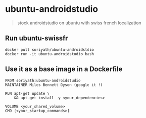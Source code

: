# ubuntu-androidstudio

> stock androidstudio on ubuntu with swiss french localization

## Run ubuntu-swissfr
```
docker pull soriyath/ubuntu-androidstdio
docker run -it ubuntu-androidstudio bash
```

## Use it as a base image in a Dockerfile
```
FROM soriyath:ubuntu-androidstudio
MAINTAINER Miles Bennett Dyson (google it !)

RUN apt-get update \
	&& apt-get install -y <your_dependencies>

VOLUME <your_shared_volume>
CMD [<your_startup_commands>]
```